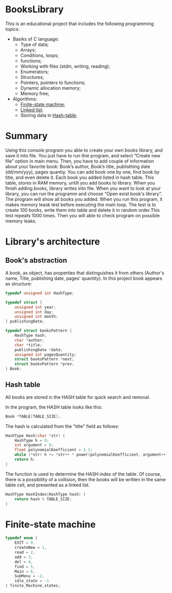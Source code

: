# BooksLibrary

This is an educational project that includes the following programming topics:
* Basiks of C language:
  * Type of data;
  * Arrays;
  * Conditions, loops;
  * functions;
  * Working with files (stdin, writing, reading);
  * Enumerators;
  * Structures;
  * Pointers, pointers to functions;
  * Dynamic allocation memory;
  * Memory free;
* Algorithms:
  * [Finite-state machine](https://en.wikipedia.org/wiki/Finite-state_machine);
  * [Linked list](https://en.wikipedia.org/wiki/Linked_list);
  * Storing data in [Hash-table](https://en.wikipedia.org/wiki/Hash_table);
  
# Summary
Using this console program you able to create your own books library, and save it into file. You just have to run thie program, and select “Create new file” option in main menu. Then, you have to add couple of information about your favorite book: Book’s author, Book’s title, publisthing date (dd/mm/yyy), pages quantiy.  You can add book one by one, find book by title, and even delete it. Each book you added listed in hash table. This table, stores in RAM memory, untill you add books to library. When you finish adding books, library writes into file. When you want to look at your library, you can run the programm and choose “Open exist book's library”. The program will show all books you added. When you run this program, it makes memory leask test before executing the main loop. The test is to create 100 books, write them into table and delete it in random order.This test repeats 1000 times. Then you will able to check program on possible memory leaks.

# Library's architecture

## Book's abstraction

A book, as object, has properties that distinguishes it from others (Author's name, Title, publishing date, pages' quantity). In this project book appears as structure: 

```cpp
typedef unsigned int HashType;

typedef struct {
    unsigned int year;
    unsigned int day;
    unsigned int month;
} publishingDate;

typedef struct booksPattern {
    HashType hash;
    char *author;
    char *title;
    publishingDate *date;
    unsigned int pagesQuantity;
    struct booksPattern *next;
    struct booksPattern *prev;
} Book;
```
## Hash table

All books are stored in the HASH table for quick search and removal.

In the program, the HASH table looks like this:

```cpp
Book *TABLE[TABLE_SIZE];
```
The hash is calculated from the "title" field as follows:

```cpp
HashType Hash(char *str) {
    HashType h = 0;
    int argument = 0;
    float polynomialKoefficient = 1.1;
    while (*str) h += *str++ * power(polynomialKoefficient, argument++);
    return h;
}
```

The function is used to determine the HASH index of the table. Of course, there is a possibility of a collision, then the books will be written in the same table cell, and presented as a linked list.

```cpp
HashType HashIndex(HashType hash) {
    return hash % TABLE_SIZE;
}
```

# Finite-state machine



```cpp
typedef enum {
    EXIT = 0,
    createNew = 1,
    read = 2,
    add = 3,
    del = 4,
    find = 5,
    Main = 6,
    SubMenu = -2,
    idle_state = -1
} finite_Machine_states;
```
